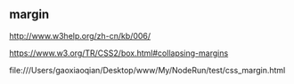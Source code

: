 ## margin 

http://www.w3help.org/zh-cn/kb/006/

https://www.w3.org/TR/CSS2/box.html#collapsing-margins



file:///Users/gaoxiaoqian/Desktop/www/My/NodeRun/test/css_margin.html



